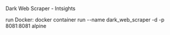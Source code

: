 Dark Web Scraper - Intsights

run Docker:
docker container run --name dark_web_scraper -d -p 8081:8081 alpine
